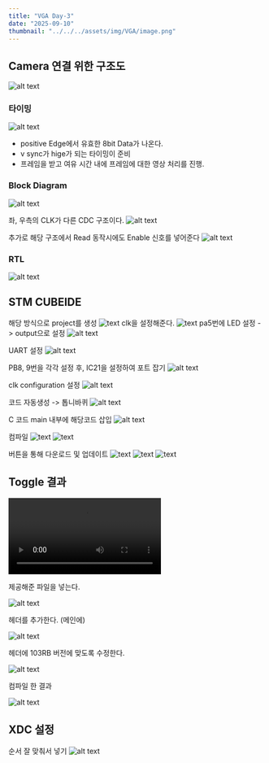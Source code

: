 ```yaml
---
title: "VGA Day-3"
date: "2025-09-10"
thumbnail: "../../../assets/img/VGA/image.png"
---
```


## Camera 연결 위한 구조도
![alt text](<../../../assets/img/VGA/day-3/스크린샷 2025-09-10 095019.png>)

### 타이밍
![alt text](<../../../assets/img/VGA/day-3/스크린샷 2025-09-10 103722.png>)

- positive Edge에서 유효한 8bit Data가 나온다.
- v sync가 hige가 되는 타이밍이 준비
- 프레임을 받고 여유 시간 내에 프레임에 대한 영상 처리를 진행.

### Block Diagram
![alt text](<../../../assets/img/VGA/day-3/스크린샷 2025-09-10 105516.png>)

좌, 우측의 CLK가 다른 CDC 구조이다.
![alt text](<../../../assets/img/VGA/day-3/스크린샷 2025-09-10 105806.png>)

추가로 해당 구조에서 Read 동작시에도 Enable 신호를 넣어준다
![alt text](<../../../assets/img/VGA/day-3/스크린샷 2025-09-10 112257.png>)


### RTL
![alt text](<../../../assets/img/VGA/day-3/스크린샷 2025-09-10 124711.png>)




## STM CUBEIDE
해당 방식으로 project를 생성
![text](<../../../assets/img/VGA/day-3/스크린샷 2025-09-10 140759.png>) 
clk을 설정해준다.
![text](<../../../assets/img/VGA/day-3/스크린샷 2025-09-10 140834.png>)
pa5번에 LED 설정 -> output으로 설정 
![alt text](<../../../assets/img/VGA/day-3/스크린샷 2025-09-10 141033.png>)

UART 설정
![alt text](<../../../assets/img/VGA/day-3/스크린샷 2025-09-10 141201.png>)

PB8, 9번을 각각 설정 후, IC21을 설정하여 포트 잡기
![alt text](<../../../assets/img/VGA/day-3/스크린샷 2025-09-10 141201.png>)

clk configuration 설정
![alt text](<화면 캡처 2025-09-10 141839.png>)

코드 자동생성 -> 톱니바퀴
![alt text](<../../../assets/img/VGA/day-3/스크린샷 2025-09-10 142152.png>)

C 코드 main 내부에 해당코드 삽입
![alt text](<../../../assets/img/VGA/day-3/스크린샷 2025-09-10 142611.png>)

컴파일
![text](<../../../assets/img/VGA/day-3/스크린샷 2025-09-10 142640.png>) ![text](<../../../assets/img/VGA/day-3/스크린샷 2025-09-10 142654.png>)

버튼을 통해 다운로드 및 업데이트
![text](<../../../assets/img/VGA/day-3/스크린샷 2025-09-10 143316.png>) ![text](<../../../assets/img/VGA/day-3/스크린샷 2025-09-10 143359.png>) ![text](<../../../assets/img/VGA/day-3/스크린샷 2025-09-10 143324.png>)

## Toggle 결과
<video controls src="../../../assets/img/VGA/day-3/toggle.mp4" title="Title"></video>


제공해준 파일을 넣는다.

![alt text](<../../../assets/img/VGA/day-3/스크린샷 2025-09-10 150839.png>)

헤더를 추가한다. (메인에)

![alt text](<../../../assets/img/VGA/day-3/스크린샷 2025-09-10 151104.png>)

헤더에 103RB 버전에 맞도록 수정한다.

![alt text](<../../../assets/img/VGA/day-3/스크린샷 2025-09-10 150940.png>)

컴파일 한 결과

![alt text](<../../../assets/img/VGA/day-3/스크린샷 2025-09-10 150954.png>)


## XDC 설정
순서 잘 맞춰서 넣기
![alt text](<../../../assets/img/VGA/day-3/스크린샷 2025-09-10 152521.png>)